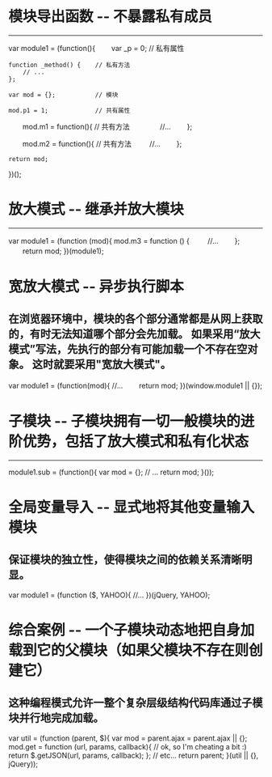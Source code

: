 
# 模块导出函数 -- 不暴露私有成员
--------------------------------------------------------------------------------
var module1 = (function(){
　　var _p = 0;				// 私有属性

    function _method() {	// 私有方法
        // ...
    };

    var mod = {};			// 模块

    mod.p1 = 1;				// 共有属性

　　mod.m1 = function(){	// 共有方法
　　　　//...
　　};

　　mod.m2 = function(){	// 共有方法
　　	//...
　　};

	return mod;
})();



# 放大模式 -- 继承并放大模块
--------------------------------------------------------------------------------
var module1 = (function (mod){
	mod.m3 = function () {
　　	//...
　　};
　　return mod;
})(module1);



# 宽放大模式 -- 异步执行脚本
在浏览器环境中，模块的各个部分通常都是从网上获取的，有时无法知道哪个部分会先加载。
如果采用“放大模式”写法，先执行的部分有可能加载一个不存在空对象。
这时就要采用"宽放大模式"。
--------------------------------------------------------------------------------
var module1 = (function(mod){
	//...
　　return mod;
})(window.module1 || {});



# 子模块 -- 子模块拥有一切一般模块的进阶优势，包括了放大模式和私有化状态
--------------------------------------------------------------------------------
module1.sub = (function(){
    var mod = {};
    // ...
    return mod;
}());



# 全局变量导入 -- 显式地将其他变量输入模块
保证模块的独立性，使得模块之间的依赖关系清晰明显。
--------------------------------------------------------------------------------
var module1 = (function ($, YAHOO){
	//...
})(jQuery, YAHOO);



# 综合案例 -- 一个子模块动态地把自身加载到它的父模块（如果父模块不存在则创建它）
这种编程模式允许一整个复杂层级结构代码库通过子模块并行地完成加载。
--------------------------------------------------------------------------------
var util = (function (parent, $){
    var mod = parent.ajax = parent.ajax || {};
    mod.get = function (url, params, callback){
        // ok, so I'm cheating a bit :)
        return $.getJSON(url, params, callback);
    };
    // etc...
    return parent;
}(util || {}, jQuery));









